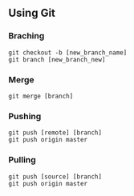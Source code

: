 ## Using Git

### Braching

	git checkout -b [new_branch_name]
	git branch [new_branch_new]

### Merge

	git merge [branch]

### Pushing 

	git push [remote] [branch]
	git push origin master
	
### Pulling

	git push [source] [branch]
	git push origin master